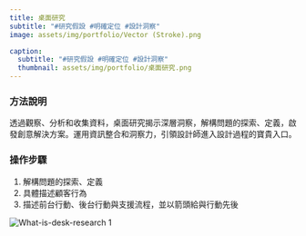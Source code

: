 ```yaml
---
title: 桌面研究
subtitle: "#研究假設 #明確定位 #設計洞察"
image: assets/img/portfolio/Vector (Stroke).png

caption:
  subtitle: "#研究假設 #明確定位 #設計洞察"
  thumbnail: assets/img/portfolio/桌面研究.png
---
```


### 方法說明
透過觀察、分析和收集資料，桌面研究揭示深層洞察，解構問題的探索、定義，啟發創意解決方案。運用資訊整合和洞察力，引領設計師進入設計過程的寶貴入口。

### 操作步驟
1. 解構問題的探索、定義
2. 具體描述顧客行為
3. 描述前台行動、後台行動與支援流程，並以箭頭給與行動先後


![What-is-desk-research 1](https://github.com/justinlin099/Design-Method-Website/assets/61717681/062af563-0aad-4bbe-b011-38b8cdd5c14e)
